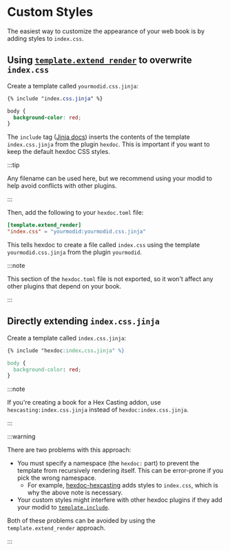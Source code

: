 # Custom Styles

The easiest way to customize the appearance of your web book is by adding styles to `index.css`.

## Using [`template.extend_render`](pathname:///api/hexdoc/core/properties.html#TemplateProps.extend_render) to overwrite `index.css`

Create a template called `yourmodid.css.jinja`:

```css title="doc/src/hexdoc_yourmodid/_templates/yourmodid.css.jinja"
{% include "index.css.jinja" %}

body {
  background-color: red;
}
```

The `include` tag ([Jinja docs](https://jinja.palletsprojects.com/en/3.0.x/templates/#include)) inserts the contents of the template `index.css.jinja` from the plugin `hexdoc`. This is important if you want to keep the default hexdoc CSS styles.

:::tip

Any filename can be used here, but we recommend using your modid to help avoid conflicts with other plugins.

:::

Then, add the following to your `hexdoc.toml` file:

```toml title="doc/hexdoc.toml"
[template.extend_render]
"index.css" = "yourmodid:yourmodid.css.jinja"
```

This tells hexdoc to create a file called `index.css` using the template `yourmodid.css.jinja` from the plugin `yourmodid`.

:::note

This section of the `hexdoc.toml` file is not exported, so it won't affect any other plugins that depend on your book.

:::

## Directly extending `index.css.jinja`

Create a template called `index.css.jinja`:

```css title="doc/src/hexdoc_yourmodid/_templates/index.css.jinja"
{% include "hexdoc:index.css.jinja" %}

body {
  background-color: red;
}
```

:::note

If you're creating a book for a Hex Casting addon, use `hexcasting:index.css.jinja` instead of `hexdoc:index.css.jinja`.

:::

:::warning

There are two problems with this approach:

* You must specify a namespace (the `hexdoc:` part) to prevent the template from recursively rendering itself. This can be error-prone if you pick the wrong namespace.
  * For example, [hexdoc-hexcasting](https://github.com/object-Object/HexMod/blob/7edab68db2bee50285e354f7c9b935b512ebc4bd/doc/src/hexdoc_hexcasting/_templates/index.css.jinja) adds styles to `index.css`, which is why the above note is necessary.
* Your custom styles might interfere with other hexdoc plugins if they add your modid to [`template.include`](pathname:///api/hexdoc/core/properties.html#TemplateProps.include).

Both of these problems can be avoided by using the `template.extend_render` approach.

:::
